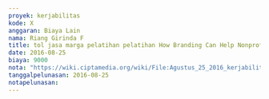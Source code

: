 ```yaml
---
proyek: kerjabilitas
kode: X
anggaran: Biaya Lain
nama: Riang Girinda F
title: tol jasa marga pelatihan pelatihan How Branding Can Help Nonprofits be More Effective di Jakarta
date: 2016-08-25
biaya: 9000
nota: "https://wiki.ciptamedia.org/wiki/File:Agustus_25_2016_kerjabilitas_X_tol_jasa_marga_ginda.jpg"
tanggalpelunasan: 2016-08-25
notapelunasan:
---
```

